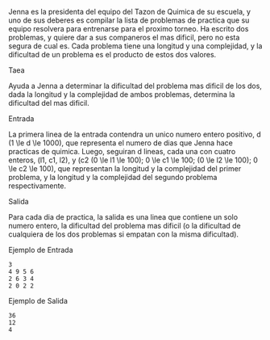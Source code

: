 Jenna es la presidenta del equipo del Tazon de Quimica de su escuela, y uno de sus deberes es compilar la lista de problemas de practica que su equipo resolvera para entrenarse para el proximo torneo. Ha escrito dos problemas, y quiere dar a sus companeros el mas dificil, pero no esta segura de cual es. Cada problema tiene una longitud y una complejidad, y la dificultad de un problema es el producto de estos dos valores.



Taea



Ayuda a Jenna a determinar la dificultad del problema mas dificil de los dos, dada la longitud y la complejidad de ambos problemas, determina la dificultad del mas dificil.



Entrada



La primera linea de la entrada contendra un unico numero entero positivo, d (1 \le d \le 1000), que representa el numero de dias que Jenna hace practicas de quimica. Luego, seguiran d lineas, cada una con cuatro enteros, \(l1, c1, l2\), y \(c2 (0 \le l1 \le 100\); 0 \le c1 \le 100; \(0 \le l2 \le 100\); 0 \le c2 \le 100), que representan la longitud y la complejidad del primer problema, y la longitud y la complejidad del segundo problema respectivamente.



Salida



Para cada dia de practica, la salida es una linea que contiene un solo numero entero, la dificultad del problema mas dificil (o la dificultad de cualquiera de los dos problemas si empatan con la misma dificultad).



Ejemplo de Entrada



```
3
4 9 5 6
2 6 3 4
2 0 2 2
```


Ejemplo de Salida



```
36
12
4
```



